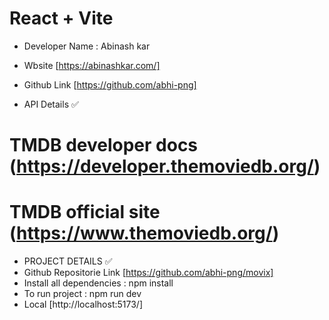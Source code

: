 # React + Vite

- Developer Name : Abinash kar
- Wbsite [https://abinashkar.com/]
- Github Link [https://github.com/abhi-png]

- API Details ✅
# TMDB developer docs (https://developer.themoviedb.org/)
# TMDB official site (https://www.themoviedb.org/)

- PROJECT DETAILS ✅
- Github Repositorie Link [https://github.com/abhi-png/movix]
- Install all dependencies : npm install
- To run project : npm run dev
- Local [http://localhost:5173/]

